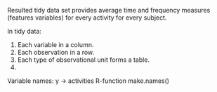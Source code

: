 
Resulted tidy data set provides average time and frequency measures (features variables) 
for every activity for every subject. 

In tidy data:

1. Each variable in a column.
2. Each observation in a row.
3. Each type of observational unit forms a table.
4. 

Variable names:
  y -> activities
  R-function make.names() 

